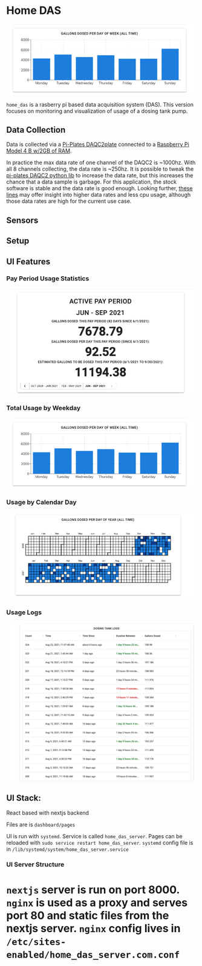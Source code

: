 # Home DAS

![Home Das Bar Chart](screenshots/bar_chart.png)

`home_das` is a rasberry pi based data acquisition system (DAS). This version focuses on monitoring and visualization of usage of a dosing tank pump.

## Data Collection

Data is collected via a [Pi-Plates DAQC2plate](https://pi-plates.com/daqc2r1/) connected to a [Raspberry Pi Model 4 B w/2GB of RAM](https://www.raspberrypi.org/products/raspberry-pi-4-model-b/).

In practice the max data rate of one channel of the DAQC2 is ~1000hz. With all 8 channels collecting, the data rate is ~250hz. It is possible to tweak the [pi-plates DAQC2 python lib](https://github.com/pi-plates/PYTHONmodules/blob/master/DAQC2plate.py) to increase the data rate, but this increases the chance that a data sample is garbage. For this application, the stock software is stable and the data rate is good enough. Looking further, [these lines](https://github.com/pi-plates/PYTHONmodules/blob/master/DAQC2plate.py#L226-L309) may offer insight into higher data rates and less cpu usage, although those data rates are high for the current use case.

## Sensors

## Setup

## UI Features

### Pay Period Usage Statistics

![Home Das Pay Period Usage](screenshots/usage.png)

### Total Usage by Weekday

![Home Das Total Usage Bar Chart](screenshots/bar_chart.png)

### Usage by Calendar Day

![Home Das Usage By Calendar Day](screenshots/calendar_graph.png)

### Usage Logs

![Home Das Usage Logs](screenshots/logs.png)

## UI Stack:

React based with nextjs backend

Files are is `dashboard/pages`

UI is run with `systemd`. Service is called `home_das_server`. Pages can be reloaded with `sudo service restart home_das_server`. `systemd` config file is in `/lib/systemd/system/home_das_server.service`

### UI Server Structure

# `nextjs` server is run on port 8000. `nginx` is used as a proxy and serves port 80 and static files from the nextjs server. `nginx` config lives in `/etc/sites-enabled/home_das_server.com.conf`
